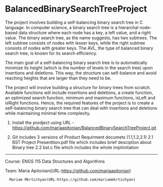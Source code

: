 # BalancedBinarySearchTreeProject

The project involves building a self-balancing binary search tree in C language. 
In computer science, a binary search tree is a hierarchal node-based data structure where each node has a key, a left value, and a right value. 
The binary search tree, as the name suggests, has two subtrees.
The left subtree consists of nodes with lesser keys, while the right subtree consists of nodes with greater keys. 
The AVL, the type of balanced binary search tree, is known for its search efficiency.

The main goal of a self-balancing binary search tree is to automatically minimize its height (which is the number of levels in the search tree) upon insertions and deletions. 
This way, the structure can self-balance and avoid reaching heights that are larger than they need to be.

The project will involve building a structure for binary trees from scratch.
Available functions will include insertions and deletions, a create function, an optimized search function, minimum and maximum functions, isLeft and isRight functions.
Hence, the required features of the project is to create a self-balancing binary search tree that can deal with insertions and deletions while maintaining minimal time complexity.

1. Install the prodject using URL - https://github.com/mariaapitonian/BalancedBinarySearchTreeProject.git

2. Git includes 3 versions of Product Requirment documets (1.1,1.2,2.1) 
    2.1 BST Project Presenttion.pdf file which includes brief desciption about Binary tree
    2.2 bst.c file which includes the whole implimitation 


--------------------------------------------------------------------------------
Course: ENGS 115 Data Structures and Algorithms

Team: Maria Apitonian(URL-https://github.com/mariaapitonian)
     
      Mariam Mkrtichyan(URL-https://github.com/mariammkrtichyan)
 
